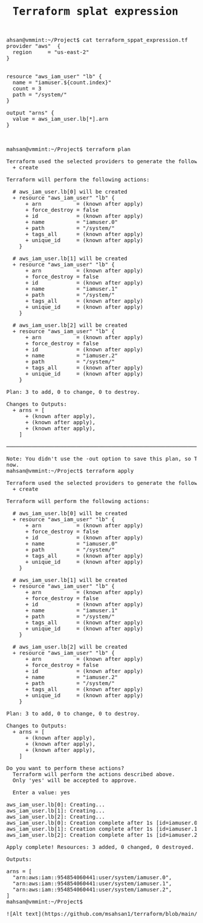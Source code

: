 <pre>
<h1> Terraform splat expression</h1>

ahsan@vmmint:~/Project$ cat terraform_sppat_expression.tf 
provider "aws"  {
  region     = "us-east-2"
}


resource "aws_iam_user" "lb" {
  name = "iamuser.${count.index}"
  count = 3
  path = "/system/"
}

output "arns" {
  value = aws_iam_user.lb[*].arn
}



mahsan@vmmint:~/Project$ terraform plan

Terraform used the selected providers to generate the following execution plan. Resource actions are indicated with the following symbols:
  + create

Terraform will perform the following actions:

  # aws_iam_user.lb[0] will be created
  + resource "aws_iam_user" "lb" {
      + arn           = (known after apply)
      + force_destroy = false
      + id            = (known after apply)
      + name          = "iamuser.0"
      + path          = "/system/"
      + tags_all      = (known after apply)
      + unique_id     = (known after apply)
    }

  # aws_iam_user.lb[1] will be created
  + resource "aws_iam_user" "lb" {
      + arn           = (known after apply)
      + force_destroy = false
      + id            = (known after apply)
      + name          = "iamuser.1"
      + path          = "/system/"
      + tags_all      = (known after apply)
      + unique_id     = (known after apply)
    }

  # aws_iam_user.lb[2] will be created
  + resource "aws_iam_user" "lb" {
      + arn           = (known after apply)
      + force_destroy = false
      + id            = (known after apply)
      + name          = "iamuser.2"
      + path          = "/system/"
      + tags_all      = (known after apply)
      + unique_id     = (known after apply)
    }

Plan: 3 to add, 0 to change, 0 to destroy.

Changes to Outputs:
  + arns = [
      + (known after apply),
      + (known after apply),
      + (known after apply),
    ]

───────────────────────────────────────────────────────────────────────────────────────────────────────────────────────────────────────────────

Note: You didn't use the -out option to save this plan, so Terraform can't guarantee to take exactly these actions if you run "terraform apply"
now.
mahsan@vmmint:~/Project$ terraform apply

Terraform used the selected providers to generate the following execution plan. Resource actions are indicated with the following symbols:
  + create

Terraform will perform the following actions:

  # aws_iam_user.lb[0] will be created
  + resource "aws_iam_user" "lb" {
      + arn           = (known after apply)
      + force_destroy = false
      + id            = (known after apply)
      + name          = "iamuser.0"
      + path          = "/system/"
      + tags_all      = (known after apply)
      + unique_id     = (known after apply)
    }

  # aws_iam_user.lb[1] will be created
  + resource "aws_iam_user" "lb" {
      + arn           = (known after apply)
      + force_destroy = false
      + id            = (known after apply)
      + name          = "iamuser.1"
      + path          = "/system/"
      + tags_all      = (known after apply)
      + unique_id     = (known after apply)
    }

  # aws_iam_user.lb[2] will be created
  + resource "aws_iam_user" "lb" {
      + arn           = (known after apply)
      + force_destroy = false
      + id            = (known after apply)
      + name          = "iamuser.2"
      + path          = "/system/"
      + tags_all      = (known after apply)
      + unique_id     = (known after apply)
    }

Plan: 3 to add, 0 to change, 0 to destroy.

Changes to Outputs:
  + arns = [
      + (known after apply),
      + (known after apply),
      + (known after apply),
    ]

Do you want to perform these actions?
  Terraform will perform the actions described above.
  Only 'yes' will be accepted to approve.

  Enter a value: yes

aws_iam_user.lb[0]: Creating...
aws_iam_user.lb[1]: Creating...
aws_iam_user.lb[2]: Creating...
aws_iam_user.lb[0]: Creation complete after 1s [id=iamuser.0]
aws_iam_user.lb[1]: Creation complete after 1s [id=iamuser.1]
aws_iam_user.lb[2]: Creation complete after 1s [id=iamuser.2]

Apply complete! Resources: 3 added, 0 changed, 0 destroyed.

Outputs:

arns = [
  "arn:aws:iam::954854060441:user/system/iamuser.0",
  "arn:aws:iam::954854060441:user/system/iamuser.1",
  "arn:aws:iam::954854060441:user/system/iamuser.2",
]
mahsan@vmmint:~/Project$ 

![Alt text](https://github.com/msahsan1/terraform/blob/main/terraform_splat_expression/ksnip_20231014-100559.png "msahsan1@gmail.com")

<pre>

